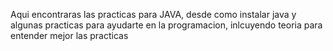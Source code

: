 Aqui encontraras las practicas para JAVA, desde como instalar java y algunas practicas para ayudarte en la programacion, inlcuyendo teoria para entender mejor las practicas 